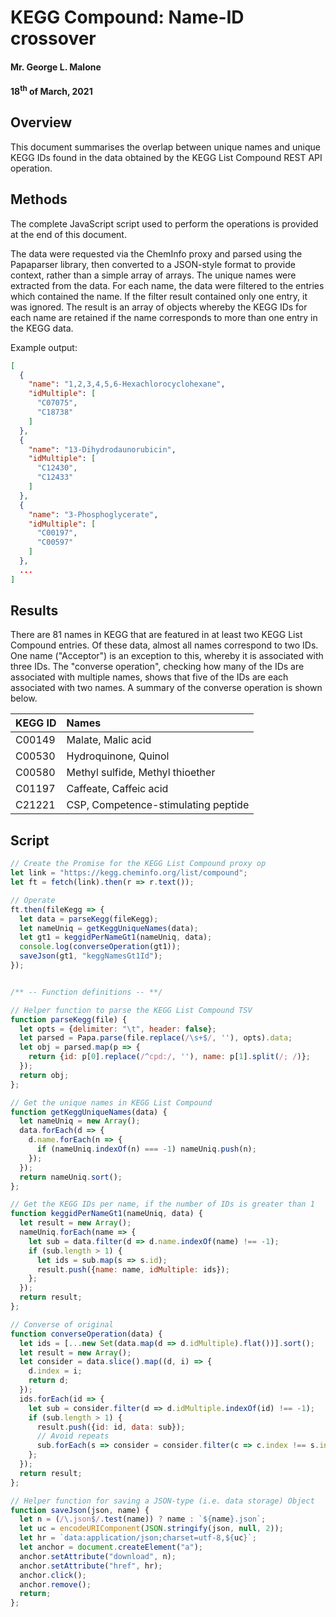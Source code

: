 # KEGG Compound:  Name-ID crossover
#### Mr. George L. Malone
#### 18<sup>th</sup> of March, 2021


## Overview

This document summarises the overlap between unique names and unique KEGG IDs
found in the data obtained by the KEGG List Compound REST API operation.


## Methods

The complete JavaScript script used to perform the operations is provided at
the end of this document.

The data were requested via the ChemInfo proxy and parsed using the Papaparser
library, then converted to a JSON-style format to provide context, rather than
a simple array of arrays.  The unique names were extracted from the data.  For
each name, the data were filtered to the entries which contained the name.  If
the filter result contained only one entry, it was ignored.  The result is an
array of objects whereby the KEGG IDs for each name are retained if the name
corresponds to more than one entry in the KEGG data.

Example output:

```json
[
  {
    "name": "1,2,3,4,5,6-Hexachlorocyclohexane",
    "idMultiple": [
      "C07075",
      "C18738"
    ]
  },
  {
    "name": "13-Dihydrodaunorubicin",
    "idMultiple": [
      "C12430",
      "C12433"
    ]
  },
  {
    "name": "3-Phosphoglycerate",
    "idMultiple": [
      "C00197",
      "C00597"
    ]
  },
  ...
]
```


## Results

There are 81 names in KEGG that are featured in at least two KEGG List Compound
entries.  Of these data, almost all names correspond to two IDs.  One name
("Acceptor") is an exception to this, whereby it is associated with three IDs.
The "converse operation", checking how many of the IDs are associated with
multiple names, shows that five of the IDs are each associated with two names.
A summary of the converse operation is shown below.

KEGG ID | Names
:-----  | :--
C00149  | Malate, Malic acid
C00530  | Hydroquinone, Quinol
C00580  | Methyl sulfide, Methyl thioether
C01197  | Caffeate, Caffeic acid
C21221  | CSP, Competence-stimulating peptide


## Script

```javascript
// Create the Promise for the KEGG List Compound proxy op
let link = "https://kegg.cheminfo.org/list/compound";
let ft = fetch(link).then(r => r.text());

// Operate
ft.then(fileKegg => {
  let data = parseKegg(fileKegg);
  let nameUniq = getKeggUniqueNames(data);
  let gt1 = keggidPerNameGt1(nameUniq, data);
  console.log(converseOperation(gt1));
  saveJson(gt1, "keggNamesGt1Id");
});


/** -- Function definitions -- **/

// Helper function to parse the KEGG List Compound TSV
function parseKegg(file) {
  let opts = {delimiter: "\t", header: false};
  let parsed = Papa.parse(file.replace(/\s+$/, ''), opts).data;
  let obj = parsed.map(p => {
    return {id: p[0].replace(/^cpd:/, ''), name: p[1].split(/; /)};
  });
  return obj;
};

// Get the unique names in KEGG List Compound
function getKeggUniqueNames(data) {
  let nameUniq = new Array();
  data.forEach(d => {
    d.name.forEach(n => {
      if (nameUniq.indexOf(n) === -1) nameUniq.push(n);
    });
  });
  return nameUniq.sort();
};

// Get the KEGG IDs per name, if the number of IDs is greater than 1
function keggidPerNameGt1(nameUniq, data) {
  let result = new Array();
  nameUniq.forEach(name => {
    let sub = data.filter(d => d.name.indexOf(name) !== -1);
    if (sub.length > 1) {
      let ids = sub.map(s => s.id);
      result.push({name: name, idMultiple: ids});
    };
  });
  return result;
};

// Converse of original
function converseOperation(data) {
  let ids = [...new Set(data.map(d => d.idMultiple).flat())].sort();
  let result = new Array();
  let consider = data.slice().map((d, i) => {
    d.index = i;
    return d;
  });
  ids.forEach(id => {
    let sub = consider.filter(d => d.idMultiple.indexOf(id) !== -1);
    if (sub.length > 1) {
      result.push({id: id, data: sub});
      // Avoid repeats
      sub.forEach(s => consider = consider.filter(c => c.index !== s.index));
    };
  });
  return result;
};

// Helper function for saving a JSON-type (i.e. data storage) Object
function saveJson(json, name) {
  let n = (/\.json$/.test(name)) ? name : `${name}.json`;
  let uc = encodeURIComponent(JSON.stringify(json, null, 2));
  let hr = `data:application/json;charset=utf-8,${uc}`;
  let anchor = document.createElement("a");
  anchor.setAttribute("download", n);
  anchor.setAttribute("href", hr);
  anchor.click();
  anchor.remove();
  return;
};
```
